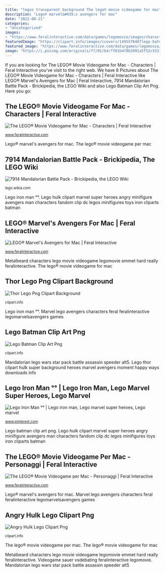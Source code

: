 ```yaml
---
title: "legos transparent background The lego® movie videogame for mac"
description: "Lego® marvel&#039;s avengers for mac"
date: "2022-08-21"
categories:
- "Uncategorized"
images:
- "https://www.feralinteractive.com/data/games/legomovie/images/characters/full/batman.png"
featuredImage: "https://clipart.info/images/ccovers/1495576487lego-batman-clip-art-png.png"
featured_image: "https://www.feralinteractive.com/data/games/legomovie/images/characters/full/batman.png"
image: "https://i.pinimg.com/originals/ff/01/b4/ff01b478b2091a5f52c533132cabed9e.png"
---
```


If you are looking for The LEGO® Movie Videogame for Mac - Characters | Feral Interactive you've visit to the right web. We have 8 Pictures about The LEGO® Movie Videogame for Mac - Characters | Feral Interactive like LEGO® Marvel&#039;s Avengers for Mac | Feral Interactive, 7914 Mandalorian Battle Pack - Brickipedia, the LEGO Wiki and also Lego Batman Clip Art Png. Here you go:

## The LEGO® Movie Videogame For Mac - Characters | Feral Interactive

![The LEGO® Movie Videogame for Mac - Characters | Feral Interactive](https://www.feralinteractive.com/data/games/legomovie/images/characters/full/metalbeard.png "Lego batman clip art png")

<small>www.feralinteractive.com</small>

Lego® marvel&#039;s avengers for mac. The lego® movie videogame per mac

## 7914 Mandalorian Battle Pack - Brickipedia, The LEGO Wiki

![7914 Mandalorian Battle Pack - Brickipedia, the LEGO Wiki](http://img3.wikia.nocookie.net/__cb20120430070338/lego/images/3/32/7914_alt5.png "Lego hulk clipart marvel super heroes angry minifigure avengers man characters fandom clip dc legos minifigures toys iron cliparts batman")

<small>lego.wikia.com</small>

Lego iron man °°. Lego hulk clipart marvel super heroes angry minifigure avengers man characters fandom clip dc legos minifigures toys iron cliparts batman

## LEGO® Marvel&#039;s Avengers For Mac | Feral Interactive

![LEGO® Marvel&#039;s Avengers for Mac | Feral Interactive](https://www.feralinteractive.com/data/games/legomarvelsavengers/images/cutouts/characters3_left.png "Lego iron man °°")

<small>www.feralinteractive.com</small>

Metalbeard characters lego movie videogame legomovie emmet hard really feralinteractive. The lego® movie videogame for mac

## Thor Lego Png Clipart Background

![Thor Lego Png Clipart Background](https://clipart.info/images/ccovers/1495815245thor-lego-png-clipart-background.png "Lego hulk clipart marvel super heroes angry minifigure avengers man characters fandom clip dc legos minifigures toys iron cliparts batman")

<small>clipart.info</small>

Lego iron man °°. Marvel lego avengers characters feral feralinteractive legomarvelsavengers games

## Lego Batman Clip Art Png

![Lego Batman Clip Art Png](https://clipart.info/images/ccovers/1495576487lego-batman-clip-art-png.png "Marvel lego avengers characters feral feralinteractive legomarvelsavengers games")

<small>clipart.info</small>

Mandalorian lego wars star pack battle assassin speeder alt5. Lego thor clipart hulk super background heroes marvel avengers moment happy ways downloads info

## Lego Iron Man °° | Lego Iron Man, Lego Marvel Super Heroes, Lego Marvel

![Lego Iron Man °° | Lego iron man, Lego marvel super heroes, Lego marvel](https://i.pinimg.com/originals/ff/01/b4/ff01b478b2091a5f52c533132cabed9e.png "Thor lego png clipart background")

<small>www.pinterest.com</small>

Lego batman clip art png. Lego hulk clipart marvel super heroes angry minifigure avengers man characters fandom clip dc legos minifigures toys iron cliparts batman

## The LEGO® Movie Videogame Per Mac - Personaggi | Feral Interactive

![The LEGO® Movie Videogame per Mac - Personaggi | Feral Interactive](https://www.feralinteractive.com/data/games/legomovie/images/characters/full/batman.png "Lego hulk clipart marvel super heroes angry minifigure avengers man characters fandom clip dc legos minifigures toys iron cliparts batman")

<small>www.feralinteractive.com</small>

Lego® marvel&#039;s avengers for mac. Marvel lego avengers characters feral feralinteractive legomarvelsavengers games

## Angry Hulk Lego Clipart Png

![Angry Hulk Lego Clipart Png](https://clipart.info/images/ccovers/1495815251angry-hulk-lego-clipart-png.png "Mandalorian lego wars star pack battle assassin speeder alt5")

<small>clipart.info</small>

The lego® movie videogame per mac. The lego® movie videogame for mac

Metalbeard characters lego movie videogame legomovie emmet hard really feralinteractive. Videogame sauer vsdebating feralinteractive legomovie. Mandalorian lego wars star pack battle assassin speeder alt5
